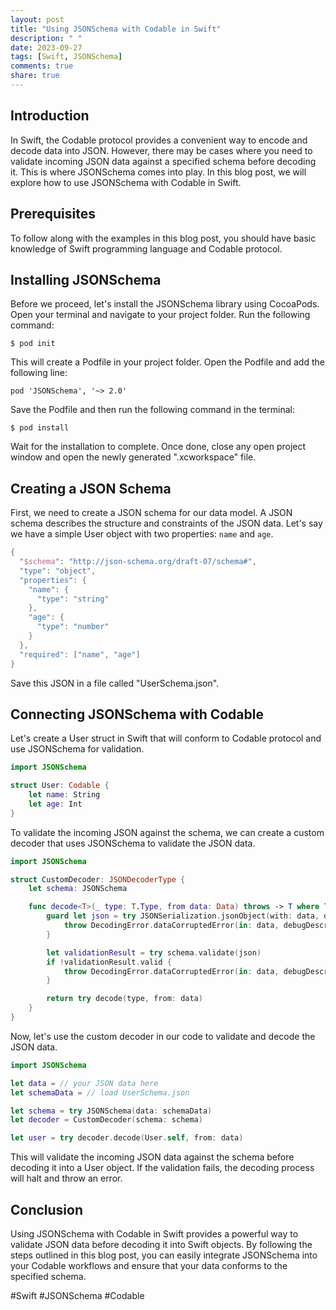 ```yaml
---
layout: post
title: "Using JSONSchema with Codable in Swift"
description: " "
date: 2023-09-27
tags: [Swift, JSONSchema]
comments: true
share: true
---
```


## Introduction

In Swift, the Codable protocol provides a convenient way to encode and decode data into JSON. However, there may be cases where you need to validate incoming JSON data against a specified schema before decoding it. This is where JSONSchema comes into play. In this blog post, we will explore how to use JSONSchema with Codable in Swift.

## Prerequisites

To follow along with the examples in this blog post, you should have basic knowledge of Swift programming language and Codable protocol.

## Installing JSONSchema

Before we proceed, let's install the JSONSchema library using CocoaPods. Open your terminal and navigate to your project folder. Run the following command:

```
$ pod init
```

This will create a Podfile in your project folder. Open the Podfile and add the following line:

```
pod 'JSONSchema', '~> 2.0'
```

Save the Podfile and then run the following command in the terminal:

```
$ pod install
```

Wait for the installation to complete. Once done, close any open project window and open the newly generated ".xcworkspace" file.

## Creating a JSON Schema

First, we need to create a JSON schema for our data model. A JSON schema describes the structure and constraints of the JSON data. Let's say we have a simple User object with two properties: `name` and `age`.

```swift
{
  "$schema": "http://json-schema.org/draft-07/schema#",
  "type": "object",
  "properties": {
    "name": {
      "type": "string"
    },
    "age": {
      "type": "number"
    }
  },
  "required": ["name", "age"]
}
```

Save this JSON in a file called "UserSchema.json".

## Connecting JSONSchema with Codable

Let's create a User struct in Swift that will conform to Codable protocol and use JSONSchema for validation.

```swift
import JSONSchema

struct User: Codable {
    let name: String
    let age: Int
}
```

To validate the incoming JSON against the schema, we can create a custom decoder that uses JSONSchema to validate the JSON data.

```swift
import JSONSchema

struct CustomDecoder: JSONDecoderType {
    let schema: JSONSchema

    func decode<T>(_ type: T.Type, from data: Data) throws -> T where T: Decodable {
        guard let json = try JSONSerialization.jsonObject(with: data, options: []) as? [String: Any] else {
            throw DecodingError.dataCorruptedError(in: data, debugDescription: "Invalid JSON")
        }

        let validationResult = try schema.validate(json)
        if !validationResult.valid {
            throw DecodingError.dataCorruptedError(in: data, debugDescription: validationResult.errors.description)
        }

        return try decode(type, from: data)
    }
}
```

Now, let's use the custom decoder in our code to validate and decode the JSON data.

```swift
import JSONSchema

let data = // your JSON data here
let schemaData = // load UserSchema.json

let schema = try JSONSchema(data: schemaData)
let decoder = CustomDecoder(schema: schema)

let user = try decoder.decode(User.self, from: data)
```

This will validate the incoming JSON data against the schema before decoding it into a User object. If the validation fails, the decoding process will halt and throw an error.

## Conclusion

Using JSONSchema with Codable in Swift provides a powerful way to validate JSON data before decoding it into Swift objects. By following the steps outlined in this blog post, you can easily integrate JSONSchema into your Codable workflows and ensure that your data conforms to the specified schema.

#Swift #JSONSchema #Codable